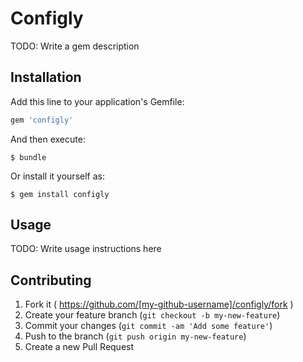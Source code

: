 # Configly

TODO: Write a gem description

## Installation

Add this line to your application's Gemfile:

```ruby
gem 'configly'
```

And then execute:

    $ bundle

Or install it yourself as:

    $ gem install configly

## Usage

TODO: Write usage instructions here

## Contributing

1. Fork it ( https://github.com/[my-github-username]/configly/fork )
2. Create your feature branch (`git checkout -b my-new-feature`)
3. Commit your changes (`git commit -am 'Add some feature'`)
4. Push to the branch (`git push origin my-new-feature`)
5. Create a new Pull Request
